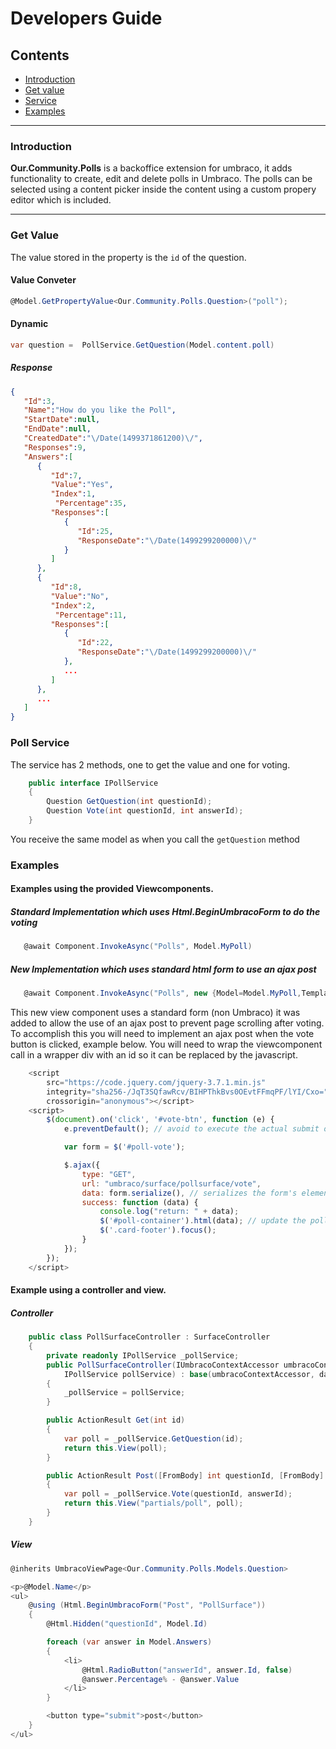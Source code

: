# Developers Guide

## Contents

* [Introduction](#introduction)
* [Get value](#get-value)
* [Service](#poll-service)
* [Examples](#examples)

---

### Introduction

**Our.Community.Polls** is a backoffice extension for umbraco, it adds functionality to create, edit and delete polls in Umbraco. The polls can be selected using a content picker inside the content using a custom propery editor which is included.



---

### Get Value
The value stored in the property is the `id` of the question.

#### Value Conveter
```csharp
@Model.GetPropertyValue<Our.Community.Polls.Question>("poll");
```

#### Dynamic

```csharp
var question =  PollService.GetQuestion(Model.content.poll)
```

##### Response
```json
{
   "Id":3,
   "Name":"How do you like the Poll",
   "StartDate":null,
   "EndDate":null,
   "CreatedDate":"\/Date(1499371861200)\/",
   "Responses":9,
   "Answers":[
      {
         "Id":7,
         "Value":"Yes",
         "Index":1,
	      "Percentage":35,
         "Responses":[
            {
               "Id":25,
               "ResponseDate":"\/Date(1499299200000)\/"
            }
         ]
      },
      {
         "Id":8,
         "Value":"No",
         "Index":2,
	      "Percentage":11,
         "Responses":[
            {
               "Id":22,
               "ResponseDate":"\/Date(1499299200000)\/"
            },
            ...
         ]
      },
      ...
   ]
}
```

### Poll Service
The service has 2 methods, one to get the value and one for voting.


```csharp
    public interface IPollService
    {
        Question GetQuestion(int questionId);
        Question Vote(int questionId, int answerId);
    }
```
You receive the same model as when you call the `getQuestion` method

### Examples


#### Examples using the provided Viewcomponents.
##### Standard Implementation which uses Html.BeginUmbracoForm to do the voting
```csharp
   @await Component.InvokeAsync("Polls", Model.MyPoll)
```
##### New Implementation which uses standard html form to use an ajax post
```csharp
   @await Component.InvokeAsync("Polls", new {Model=Model.MyPoll,Template="Ajax"})
```
This new view component uses a standard form (non Umbraco) it was added to allow the use of an ajax post to prevent page scrolling after voting.
To accomplish this you will need to implement an ajax post when the vote button is clicked, example below. You will need to wrap the viewcomponent call in a wrapper div with an id so it can be replaced by the javascript.
```js
    <script
        src="https://code.jquery.com/jquery-3.7.1.min.js"
        integrity="sha256-/JqT3SQfawRcv/BIHPThkBvs0OEvtFFmqPF/lYI/Cxo="
        crossorigin="anonymous"></script>
    <script>
        $(document).on('click', '#vote-btn', function (e) {
            e.preventDefault(); // avoid to execute the actual submit of the form.

            var form = $('#poll-vote');

            $.ajax({
                type: "GET",
                url: "umbraco/surface/pollsurface/vote",
                data: form.serialize(), // serializes the form's elements.
                success: function (data) {
                    console.log("return: " + data);
                    $('#poll-container').html(data); // update the polls parent container with the results
                    $('.card-footer').focus();
                }
            });
        });
    </script>
```
#### Example using a controller and view.

##### Controller
```csharp
    public class PollSurfaceController : SurfaceController
    {
        private readonly IPollService _pollService;
        public PollSurfaceController(IUmbracoContextAccessor umbracoContextAccessor, IUmbracoDatabaseFactory databaseFactory, ServiceContext services, AppCaches appCaches, IProfilingLogger profilingLogger, IPublishedUrlProvider publishedUrlProvider,
            IPollService pollService) : base(umbracoContextAccessor, databaseFactory, services, appCaches, profilingLogger, publishedUrlProvider)
        {
            _pollService = pollService;
        }

        public ActionResult Get(int id)
        {
            var poll = _pollService.GetQuestion(id);
            return this.View(poll);
        }

        public ActionResult Post([FromBody] int questionId, [FromBody] int answerId)
        {
            var poll = _pollService.Vote(questionId, answerId);
            return this.View("partials/poll", poll);
        }
    }
```

##### View
```csharp
@inherits UmbracoViewPage<Our.Community.Polls.Models.Question>

<p>@Model.Name</p>
<ul>
    @using (Html.BeginUmbracoForm("Post", "PollSurface"))
    {
        @Html.Hidden("questionId", Model.Id)

        foreach (var answer in Model.Answers)
        {
            <li>
                @Html.RadioButton("answerId", answer.Id, false)
                @answer.Percentage% - @answer.Value
            </li>
        }

        <button type="submit">post</button>
    }
</ul>
```

